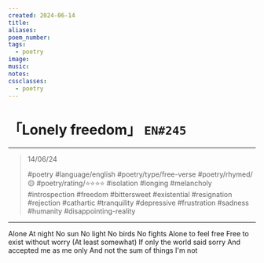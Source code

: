 ```yaml
---
created: 2024-06-14
title:
aliases:
poem_number:
tags:
  - poetry
image:
music:
notes:
cssclasses:
  - poetry
---
```

# 「Lonely freedom」 `EN#245`

---

> 14/06/24
> 
> #poetry 
> #language/english 
> #poetry/type/free-verse 
> #poetry/rhymed/🟡 
> #poetry/rating/⭐⭐⭐⭐ 
> #isolation #longing #melancholy #introspection #freedom #bittersweet #existential #resignation #rejection #cathartic #tranquility #depressive #frustration #sadness #humanity #disappointing-reality 

---

Alone
At night
No sun
No light
No birds
No fights
Alone to feel free
Free to exist without worry
(At least somewhat)
If only the world said sorry
And accepted me as me only
And not the sum of things I'm not